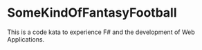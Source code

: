 # SomeKindOfFantasyFootball
This is a code kata to experience F# and the development of Web Applications.
